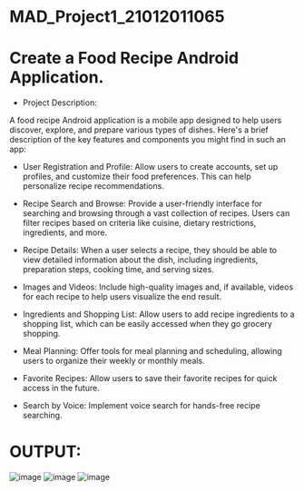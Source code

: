# MAD_Project1_21012011065

# Create a Food Recipe Android Application.
* Project Description:

A food recipe Android application is a mobile app designed to help users discover, explore, and prepare various types of dishes. Here's a brief description of the key features and components you might find in such an app:

*	User Registration and Profile: 
Allow users to create accounts, set up profiles, and customize their food preferences. This can help personalize recipe recommendations.

*	Recipe Search and Browse: 
Provide a user-friendly interface for searching and browsing through a vast collection of recipes. Users can filter recipes based on criteria like cuisine, dietary restrictions, ingredients, and more.

*	Recipe Details: 
When a user selects a recipe, they should be able to view detailed information about the dish, including ingredients, preparation steps, cooking time, and serving sizes.

*	Images and Videos: 
Include high-quality images and, if available, videos for each recipe to help users visualize the end result.

*	Ingredients and Shopping List: 
Allow users to add recipe ingredients to a shopping list, which can be easily accessed when they go grocery shopping.

*	Meal Planning: 
Offer tools for meal planning and scheduling, allowing users to organize their weekly or monthly meals.

*	Favorite Recipes:
Allow users to save their favorite recipes for quick access in the future.

*	Search by Voice:
 Implement voice search for hands-free recipe searching.


# OUTPUT:
![image](https://github.com/amipatel1708/MAD_Project1_21012011065/assets/139481113/6be9503f-1f7e-4862-bfa3-b92bb2e3ad7e)
![image](https://github.com/amipatel1708/MAD_Project1_21012011065/assets/139481113/b251ddec-4d76-4997-b610-b0906a5198be)
![image](https://github.com/amipatel1708/MAD_Project1_21012011065/assets/139481113/408f5b32-51af-4a88-ba6f-9f5a88f7f0e6)

